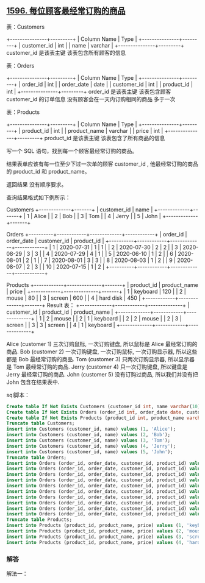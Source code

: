 ## [1596. 每位顾客最经常订购的商品](https://leetcode-cn.com/problems/the-most-frequently-ordered-products-for-each-customer/)

表：Customers

+---------------+---------+
| Column Name   | Type    |
+---------------+---------+
| customer_id   | int     |
| name          | varchar |
+---------------+---------+
customer_id 是该表主键
该表包含所有顾客的信息


表：Orders

+---------------+---------+
| Column Name   | Type    |
+---------------+---------+
| order_id      | int     |
| order_date    | date    |
| customer_id   | int     |
| product_id    | int     |
+---------------+---------+
order_id 是该表主键
该表包含顾客 customer_id 的订单信息
没有顾客会在一天内订购相同的商品 多于一次


表：Products

+---------------+---------+
| Column Name   | Type    |
+---------------+---------+
| product_id    | int     |
| product_name  | varchar |
| price         | int     |
+---------------+---------+
product_id 是该表主键
该表包含了所有商品的信息


写一个 SQL 语句，找到每一个顾客最经常订购的商品。

结果表单应该有每一位至少下过一次单的顾客 customer_id , 他最经常订购的商品的 product_id 和 product_name。

返回结果 没有顺序要求。

查询结果格式如下例所示：

Customers
+-------------+-------+
| customer_id | name  |
+-------------+-------+
| 1           | Alice |
| 2           | Bob   |
| 3           | Tom   |
| 4           | Jerry |
| 5           | John  |
+-------------+-------+

Orders
+----------+------------+-------------+------------+
| order_id | order_date | customer_id | product_id |
+----------+------------+-------------+------------+
| 1        | 2020-07-31 | 1           | 1          |
| 2        | 2020-07-30 | 2           | 2          |
| 3        | 2020-08-29 | 3           | 3          |
| 4        | 2020-07-29 | 4           | 1          |
| 5        | 2020-06-10 | 1           | 2          |
| 6        | 2020-08-01 | 2           | 1          |
| 7        | 2020-08-01 | 3           | 3          |
| 8        | 2020-08-03 | 1           | 2          |
| 9        | 2020-08-07 | 2           | 3          |
| 10       | 2020-07-15 | 1           | 2          |
+----------+------------+-------------+------------+

Products
+------------+--------------+-------+
| product_id | product_name | price |
+------------+--------------+-------+
| 1          | keyboard     | 120   |
| 2          | mouse        | 80    |
| 3          | screen       | 600   |
| 4          | hard disk    | 450   |
+------------+--------------+-------+
Result 表：
+-------------+------------+--------------+
| customer_id | product_id | product_name |
+-------------+------------+--------------+
| 1           | 2          | mouse        |
| 2           | 1          | keyboard     |
| 2           | 2          | mouse        |
| 2           | 3          | screen       |
| 3           | 3          | screen       |
| 4           | 1          | keyboard     |
+-------------+------------+--------------+

Alice (customer 1) 三次订购鼠标, 一次订购键盘, 所以鼠标是 Alice 最经常订购的商品.
Bob (customer 2) 一次订购键盘, 一次订购鼠标, 一次订购显示器, 所以这些都是 Bob 最经常订购的商品.
Tom (customer 3) 只两次订购显示器, 所以显示器是 Tom 最经常订购的商品.
Jerry (customer 4) 只一次订购键盘, 所以键盘是 Jerry 最经常订购的商品.
John (customer 5) 没有订购过商品, 所以我们并没有把 John 包含在结果表中.

sql脚本：

```sql
Create table If Not Exists Customers (customer_id int, name varchar(10));
Create table If Not Exists Orders (order_id int, order_date date, customer_id int, product_id int);
Create table If Not Exists Products (product_id int, product_name varchar(20), price int);
Truncate table Customers;
insert into Customers (customer_id, name) values (1, 'Alice');
insert into Customers (customer_id, name) values (2, 'Bob');
insert into Customers (customer_id, name) values (3, 'Tom');
insert into Customers (customer_id, name) values (4, 'Jerry');
insert into Customers (customer_id, name) values (5, 'John');
Truncate table Orders;
insert into Orders (order_id, order_date, customer_id, product_id) values (1, '2020-07-31', 1, 1);
insert into Orders (order_id, order_date, customer_id, product_id) values (2, '2020-7-30', 2, 2);
insert into Orders (order_id, order_date, customer_id, product_id) values (3, '2020-08-29', 3, 3);
insert into Orders (order_id, order_date, customer_id, product_id) values (4, '2020-07-29', 4, 1);
insert into Orders (order_id, order_date, customer_id, product_id) values (5, '2020-06-10', 1, 2);
insert into Orders (order_id, order_date, customer_id, product_id) values (6, '2020-08-01', 2, 1);
insert into Orders (order_id, order_date, customer_id, product_id) values (7, '2020-08-01', 3, 3);
insert into Orders (order_id, order_date, customer_id, product_id) values (8, '2020-08-03', 1, 2);
insert into Orders (order_id, order_date, customer_id, product_id) values (9, '2020-08-07', 2, 3);
insert into Orders (order_id, order_date, customer_id, product_id) values (10, '2020-07-15', 1, 2);
Truncate table Products;
insert into Products (product_id, product_name, price) values (1, 'keyboard', 120);
insert into Products (product_id, product_name, price) values (2, 'mouse', 80);
insert into Products (product_id, product_name, price) values (3, 'screen', 600);
insert into Products (product_id, product_name, price) values (4, 'hard disk', 450);
```

### 解答

解法一：

```sql

```

